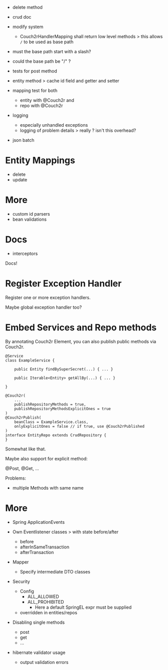 - delete method
- crud doc
- modify system
  - Couch2rHandlerMapping shall return low level methods > this allows `/` to be used as base path
  
- must the base path start with a slash?
- could the base path be "/" ?

- tests for post method
- entity method > cache id field and getter and setter

- mapping test for both
  - entity with @Couch2r and
  - repo with @Couch2r
- logging
  - especially unhandled exceptions
  - logging of problem details > really ? isn't this overhead?
- json batch
 
# Entity Mappings

- delete
- update

# More

- custom id parsers
- bean validations

# Docs

- interceptors

Docs!

# Register Exception Handler

Register one or more exception handlers.

Maybe global exception handler too?

# Embed Services and Repo methods

By annotating Couch2r Element, you can also publish public methods
via Couch2r.

```
@Service
class ExampleService {

    public Entity findBySuperSecret(...) { ... }

    public Iterable<Entity> getAllBy(...) { ... }

}

@Couch2r(
    ...
    publishRepositoryMethods = true,
    publishRepositoryMethodsExplicitOnes = true
)
@Couch2rPublish(
    beanClass = ExampleService.class,
    onlyExplicitOnes = false // if true, use @Couch2rPublished
)
interface EntityRepo extends CrudRepository {
}
```

Somewhat like that.

Maybe also support for explicit method:

@Post, @Get, ...

Problems:

- multiple Methods with same name

# More

- Spring ApplicationEvents
- Own Eventlistener classes > with state before/after
  - before
  - afterInSameTransaction
  - afterTransaction
- Mapper
  - Specify intermediate DTO classes
- Security
  - Config
    - ALL_ALLOWED
    - ALL_PROHIBITED
      - Here a default SpringEL expr must be supplied
  - overridden in entities/repos
- Disabling single methods
  - post
  - get
  - ...

- hibernate validator usage
  - output validation errors